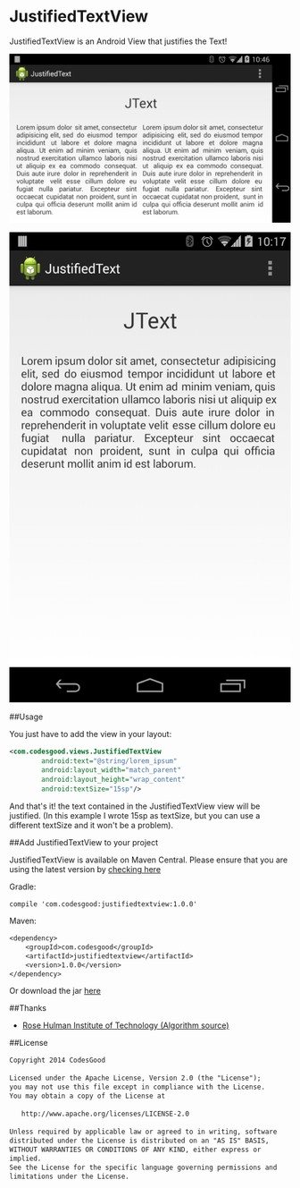 JustifiedTextView
=========

JustifiedTextView is an Android View that justifies the Text!

![alt landscape](https://raw.githubusercontent.com/amilcar-sr/amilcar-sr.github.io/master/jtext/jtext_land.png)

![alt portrait](https://raw.githubusercontent.com/amilcar-sr/amilcar-sr.github.io/master/jtext/jtext_port.png)


##Usage

You just have to add the view in your layout:

```xml
<com.codesgood.views.JustifiedTextView
        android:text="@string/lorem_ipsum"
        android:layout_width="match_parent"
        android:layout_height="wrap_content"
        android:textSize="15sp"/>
```

And that's it! the text contained in the JustifiedTextView view will be justified. (In this example I wrote 15sp as textSize, but you can use a different textSize and it won't be a problem).


##Add JustifiedTextView to your project

JustifiedTextView is available on Maven Central. Please ensure that you are using the latest version by [checking here](http://search.maven.org/#search%7Cga%7C1%7Cg%3A%22com.codesgood%22%20AND%20a%3A%22justifiedtextview%22)

Gradle:
```
compile 'com.codesgood:justifiedtextview:1.0.0'
```

Maven:
```
<dependency>
    <groupId>com.codesgood</groupId>
    <artifactId>justifiedtextview</artifactId>
    <version>1.0.0</version>
</dependency>
```

Or download the jar [here](https://github.com/amilcar-sr/JustifiedTextView/blob/master/jtext.jar)


##Thanks

- [Rose Hulman Institute of Technology (Algorithm source)](http://www.rose-hulman.edu/Users/faculty/young/CS-Classes/csse220/200820/web/Programs/Markov/justification.html)


##License

    Copyright 2014 CodesGood

    Licensed under the Apache License, Version 2.0 (the "License");
    you may not use this file except in compliance with the License.
    You may obtain a copy of the License at

       http://www.apache.org/licenses/LICENSE-2.0

    Unless required by applicable law or agreed to in writing, software
    distributed under the License is distributed on an "AS IS" BASIS,
    WITHOUT WARRANTIES OR CONDITIONS OF ANY KIND, either express or implied.
    See the License for the specific language governing permissions and
    limitations under the License.

